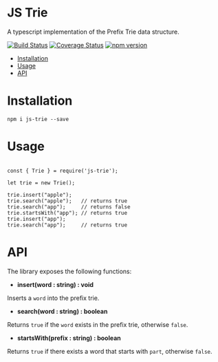 # JS Trie

A typescript implementation of the Prefix Trie data structure.

[![Build Status](https://travis-ci.com/leekevinyg/js-trie.svg?branch=master)](https://travis-ci.com/leekevinyg/js-trie)
[![Coverage Status](https://coveralls.io/repos/github/leekevinyg/js-trie/badge.svg?branch=master)](https://coveralls.io/github/leekevinyg/js-trie?branch=master)
[![npm version](https://badge.fury.io/js/js-trie.svg)](https://badge.fury.io/js/js-trie)
- <a href="#Installation">Installation</a>
- <a href="#Usage">Usage</a>
- <a href="#API">API</a>

<a name="Installation"></a>
# Installation

```npm i js-trie --save```

<a name="Usage"></a>
# Usage

```

const { Trie } = require('js-trie');

let trie = new Trie();

trie.insert("apple");
trie.search("apple");   // returns true
trie.search("app");     // returns false
trie.startsWith("app"); // returns true
trie.insert("app");   
trie.search("app");     // returns true

```

<a name="API"></a>
# API

The library exposes the following functions:

* **insert(word : string) : void**

Inserts a ```word``` into the prefix trie.

* **search(word : string) : boolean**

Returns ```true``` if the ```word``` exists in the prefix trie, otherwise ```false```.

* **startsWith(prefix : string) : boolean**

Returns ```true``` if there exists a word that starts with ```part```, otherwise ```false```.

